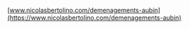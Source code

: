 [www.nicolasbertolino.com/demenagements-aubin](https://www.nicolasbertolino.com/demenagements-aubin)